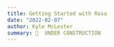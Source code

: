 ```yaml
---
title: Getting Started with Rasa
date: "2022-02-07"
author: Kyle McLester
summary: 🚧  UNDER CONSTRUCTION
---
```

